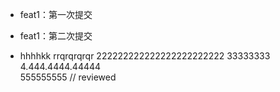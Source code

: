 * feat1：第一次提交

* feat1：第二次提交

* hhhhkk
rrqrqrqrqr
222222222222222222222222
33333333
4.444.4444.44444
<br>555555555 // reviewed 
